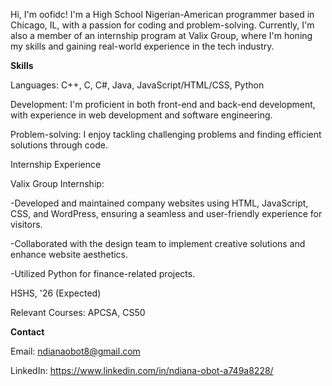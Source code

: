 
Hi, I'm oofidc!
I'm a High School Nigerian-American programmer based in Chicago, IL, with a passion for coding and problem-solving. Currently, I'm also a member of an internship program at Valix Group, where I'm honing my skills and gaining real-world experience in the tech industry.

**Skills**

Languages: C++, C, C#, Java, JavaScript/HTML/CSS, Python

Development: I'm proficient in both front-end and back-end development, with experience in web development and software engineering.

Problem-solving: I enjoy tackling challenging problems and finding efficient solutions through code.

Internship Experience

Valix Group Internship: 

-Developed and maintained company websites using HTML, JavaScript, CSS, and WordPress, ensuring a seamless and user-friendly experience for visitors.

-Collaborated with the design team to implement creative solutions and enhance website aesthetics.

-Utilized Python for finance-related projects.

HSHS, '26 (Expected)

Relevant Courses: APCSA, CS50

**Contact**

Email: ndianaobot8@gmail.com

LinkedIn: https://www.linkedin.com/in/ndiana-obot-a749a8228/
